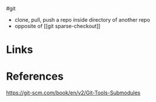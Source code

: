 #git 

- clone, pull, push a repo inside directory of another repo
- opposite of [[git sparse-checkout]]

# Links

# References
https://git-scm.com/book/en/v2/Git-Tools-Submodules